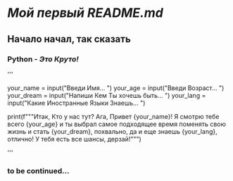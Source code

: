 # _Мой первый README.md_


## **Начало начал, так сказать**


### **Python** - _Это Круто!_

'''

your_name = input("Введи Имя... ")
your_age = input("Введи Возраст... ")
your_dream = input("Напиши Кем Ты хочешь быть... ")
your_lang = input("Какие Иностранные Языки Знаешь... ")

print(f"""Итак, Кто у нас тут? Ага, Привет {your_name}! Я смотрю тебе всего {your_age}
и ты выбрал самое подходящее время поменять свою жизнь и стать {your_dream}, похвально,
да и еще знаешь {your_lang}, отлично! У тебя есть все шансы, дерзай!""")

'''


### **to be continued...**